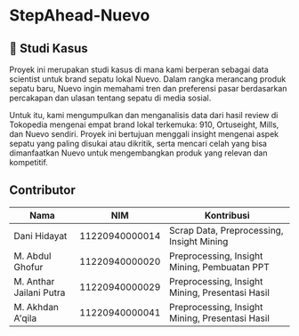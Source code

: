# StepAhead-Nuevo

## 📘 Studi Kasus
Proyek ini merupakan studi kasus di mana kami berperan sebagai data scientist untuk brand sepatu lokal Nuevo. Dalam rangka merancang produk sepatu baru, Nuevo ingin memahami tren dan preferensi pasar berdasarkan percakapan dan ulasan tentang sepatu di media sosial.

Untuk itu, kami mengumpulkan dan menganalisis data dari hasil review di Tokopedia mengenai empat brand lokal terkemuka: 910, Ortuseight, Mills, dan Nuevo sendiri. Proyek ini bertujuan menggali insight mengenai aspek sepatu yang paling disukai atau dikritik, serta mencari celah yang bisa dimanfaatkan Nuevo untuk mengembangkan produk yang relevan dan kompetitif.

## Contributor
| Nama                          | NIM            | Kontribusi                                             |
| ----------------------------- | -------------- | ------------------------------------------------------ |
| Dani Hidayat                  | 11220940000014 | Scrap Data, Preprocessing, Insight Mining              |
| M. Abdul Ghofur               | 11220940000020 | Preprocessing, Insight Mining, Pembuatan PPT           |
| M. Anthar Jailani Putra       | 11220940000029 | Preprocessing, Insight Mining, Presentasi Hasil        |
| M. Akhdan A'qila              | 11220940000041 | Preprocessing, Insight Mining, Presentasi Hasil        |
